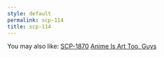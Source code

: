 ```yaml
---
style: default
permalink: scp-114
title: scp-114
---
```

You may also like:
[SCP-1870](http://scp-wiki.net/scp-1870)
[Anime Is Art Too, Guys](http://scp-wiki.net/anime-is-art-too-guys)